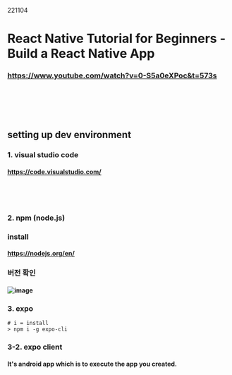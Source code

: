 221104

# React Native Tutorial for Beginners - Build a React Native App
### https://www.youtube.com/watch?v=0-S5a0eXPoc&t=573s

### <br/><br/><br/>

## setting up dev environment
### 1. visual studio code
#### https://code.visualstudio.com/
### <br/><br/>

### 2. npm (node.js)
### install
#### https://nodejs.org/en/
### 버전 확인 
#### ![image](https://user-images.githubusercontent.com/62974484/199886353-61a263d5-88fa-48c6-9405-086ae07301af.png)
### 3. expo
```
# i = install
> npm i -g expo-cli
```
### 3-2. expo client
#### It's android app which is to execute the app you created.
### <br/><br/>



### <br/><br/><br/>
